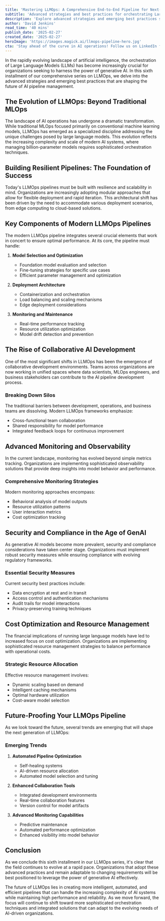 ```yaml
---
title: 'Mastering LLMOps: A Comprehensive End-to-End Pipeline for Next-Generation Gen AI Projects — Part 6'
subtitle: 'Advanced strategies and best practices for orchestrating Large Language Models at scale'
description: 'Explore advanced strategies and emerging best practices shaping the future of AI pipeline management in this comprehensive guide to LLMOps. Learn about resilient pipeline architecture, collaborative development environments, and sophisticated monitoring solutions that are essential for modern AI operations.'
author: 'David Jenkins'
read_time: '40 mins'
publish_date: '2025-02-27'
created_date: '2025-02-27'
heroImage: 'https://images.magick.ai/llmops-pipeline-hero.jpg'
cta: 'Stay ahead of the curve in AI operations! Follow us on LinkedIn for daily insights into LLMOps, emerging AI technologies, and industry best practices that are shaping the future of enterprise AI deployment.'
---
```


In the rapidly evolving landscape of artificial intelligence, the orchestration of Large Language Models (LLMs) has become increasingly crucial for organizations seeking to harness the power of generative AI. In this sixth installment of our comprehensive series on LLMOps, we delve into the advanced strategies and emerging best practices that are shaping the future of AI pipeline management.

## The Evolution of LLMOps: Beyond Traditional MLOps

The landscape of AI operations has undergone a dramatic transformation. While traditional MLOps focused primarily on conventional machine learning models, LLMOps has emerged as a specialized discipline addressing the unique challenges posed by large language models. This evolution reflects the increasing complexity and scale of modern AI systems, where managing billion-parameter models requires sophisticated orchestration techniques.

## Building Resilient Pipelines: The Foundation of Success

Today's LLMOps pipelines must be built with resilience and scalability in mind. Organizations are increasingly adopting modular approaches that allow for flexible deployment and rapid iteration. This architectural shift has been driven by the need to accommodate various deployment scenarios, from edge computing to cloud-based solutions.

## Key Components of Modern LLMOps Pipelines

The modern LLMOps pipeline integrates several crucial elements that work in concert to ensure optimal performance. At its core, the pipeline must handle:

1. **Model Selection and Optimization**
   - Foundation model evaluation and selection
   - Fine-tuning strategies for specific use cases
   - Efficient parameter management and optimization

2. **Deployment Architecture**
   - Containerization and orchestration
   - Load balancing and scaling mechanisms
   - Edge deployment considerations

3. **Monitoring and Maintenance**
   - Real-time performance tracking
   - Resource utilization optimization
   - Model drift detection and prevention

## The Rise of Collaborative AI Development

One of the most significant shifts in LLMOps has been the emergence of collaborative development environments. Teams across organizations are now working in unified spaces where data scientists, MLOps engineers, and business stakeholders can contribute to the AI pipeline development process.

### Breaking Down Silos

The traditional barriers between development, operations, and business teams are dissolving. Modern LLMOps frameworks emphasize:

- Cross-functional team collaboration
- Shared responsibility for model performance
- Integrated feedback loops for continuous improvement

## Advanced Monitoring and Observability

In the current landscape, monitoring has evolved beyond simple metrics tracking. Organizations are implementing sophisticated observability solutions that provide deep insights into model behavior and performance.

### Comprehensive Monitoring Strategies

Modern monitoring approaches encompass:

- Behavioral analysis of model outputs
- Resource utilization patterns
- User interaction metrics
- Cost optimization tracking

## Security and Compliance in the Age of GenAI

As generative AI models become more prevalent, security and compliance considerations have taken center stage. Organizations must implement robust security measures while ensuring compliance with evolving regulatory frameworks.

### Essential Security Measures

Current security best practices include:

- Data encryption at rest and in transit
- Access control and authentication mechanisms
- Audit trails for model interactions
- Privacy-preserving training techniques

## Cost Optimization and Resource Management

The financial implications of running large language models have led to increased focus on cost optimization. Organizations are implementing sophisticated resource management strategies to balance performance with operational costs.

### Strategic Resource Allocation

Effective resource management involves:

- Dynamic scaling based on demand
- Intelligent caching mechanisms
- Optimal hardware utilization
- Cost-aware model selection

## Future-Proofing Your LLMOps Pipeline

As we look toward the future, several trends are emerging that will shape the next generation of LLMOps:

### Emerging Trends

1. **Automated Pipeline Optimization**
   - Self-healing systems
   - AI-driven resource allocation
   - Automated model selection and tuning

2. **Enhanced Collaboration Tools**
   - Integrated development environments
   - Real-time collaboration features
   - Version control for model artifacts

3. **Advanced Monitoring Capabilities**
   - Predictive maintenance
   - Automated performance optimization
   - Enhanced visibility into model behavior

## Conclusion

As we conclude this sixth installment in our LLMOps series, it's clear that the field continues to evolve at a rapid pace. Organizations that adopt these advanced practices and remain adaptable to changing requirements will be best positioned to leverage the power of generative AI effectively.

The future of LLMOps lies in creating more intelligent, automated, and efficient pipelines that can handle the increasing complexity of AI systems while maintaining high performance and reliability. As we move forward, the focus will continue to shift toward more sophisticated orchestration techniques and integrated solutions that can adapt to the evolving needs of AI-driven organizations.